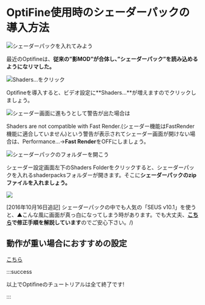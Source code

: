# OptiFine使用時のシェーダーパックの導入方法

![シェーダーパックを入れてみよう](https://cdn-ak.f.st-hatena.com/images/fotolife/s/sasigume/20210208/20210208091557.png)

最近のOptifineは、**従来の”影MOD”が合体し、”シェーダーパック”を読み込めるようになリマした。**

![Shaders...をクリック](https://cdn-ak.f.st-hatena.com/images/fotolife/s/sasigume/20210208/20210208122752.png)

Optifineを導入すると、ビデオ設定に**Shaders…**が増えますのでクリックしましょう。

![シェーダー画面に進もうとして警告が出た場合は](https://cdn-ak.f.st-hatena.com/images/fotolife/s/sasigume/20210208/20210208091601.png)

Shaders are not compatible with Fast Render.(シェーダー機能はFastRender機能に適合していません)という警告が表示されてシェーダー画面が開けない場合は、Performance…→**Fast Render**をOFFにしましょう。

![シェーダーパックのフォルダーを開こう](https://cdn-ak.f.st-hatena.com/images/fotolife/s/sasigume/20210208/20210208095839.jpg)

シェーダー設定画面左下のShaders Folderをクリックすると、シェーダーパックを入れるshaderpacksフォルダーが開きます。そこに**シェーダーパックのzipファイルを入れましょう。**

![](https://cdn-ak.f.st-hatena.com/images/fotolife/s/sasigume/20210208/20210208110947.png)

\[2016年10月16日追記\] シェーダーパックの中でも人気の「SEUS v10.1」を使うと、▲こんな風に画面が真っ白になってしまう時があります。でも大丈夫、**[こちら](../shader-error)で修正手順を解説しています**のでご安心下さい。/)

## 動作が重い場合におすすめの設定

[こちら](../settings)

:::success

以上でOptifineのチュートリアルは全て終了です!

:::
